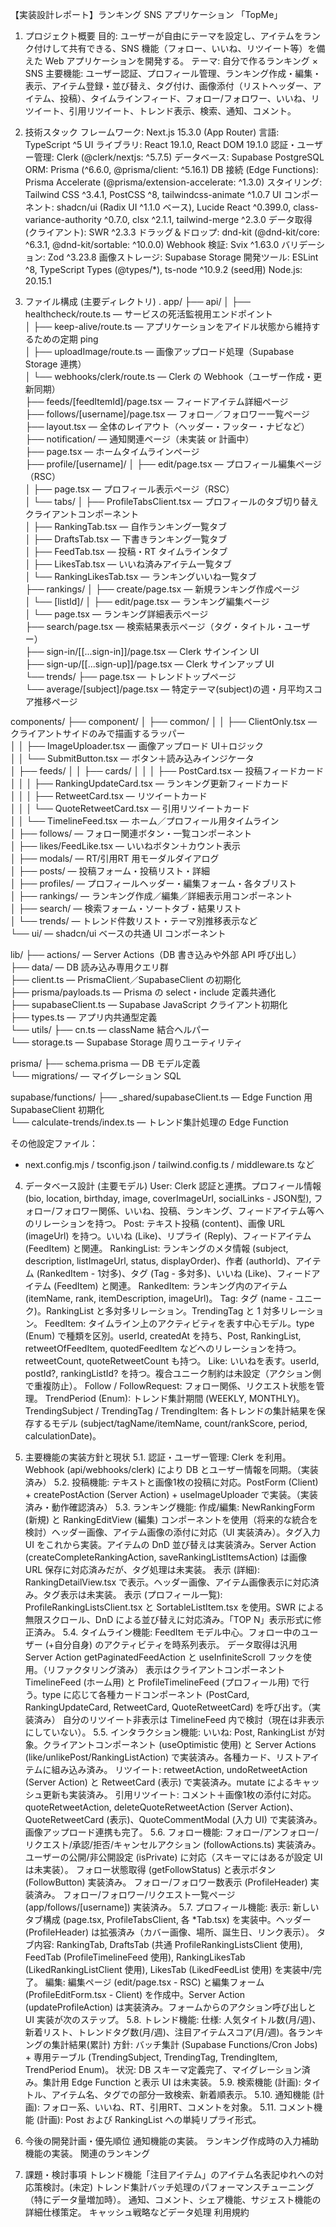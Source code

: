 【実装設計レポート】ランキング SNS アプリケーション 「TopMe」

1. プロジェクト概要
目的: ユーザーが自由にテーマを設定し、アイテムをランク付けして共有できる、SNS 機能（フォロー、いいね、リツイート等）を備えた Web アプリケーションを開発する。
テーマ: 自分で作るランキング × SNS
主要機能: ユーザー認証、プロフィール管理、ランキング作成・編集・表示、アイテム登録・並び替え、タグ付け、画像添付（リストヘッダー、アイテム、投稿）、タイムラインフィード、フォロー/フォロワー、いいね、リツイート、引用リツイート、トレンド表示、検索、通知、コメント。

2. 技術スタック
フレームワーク: Next.js 15.3.0 (App Router)
言語: TypeScript ^5
UI ライブラリ: React 19.1.0, React DOM 19.1.0
認証・ユーザー管理: Clerk (@clerk/nextjs: ^5.7.5)
データベース: Supabase PostgreSQL
ORM: Prisma (^6.6.0, @prisma/client: ^5.16.1)
DB 接続 (Edge Functions): Prisma Accelerate (@prisma/extension-accelerate: ^1.3.0)
スタイリング: Tailwind CSS ^3.4.1, PostCSS ^8, tailwindcss-animate ^1.0.7
UI コンポーネント: shadcn/ui (Radix UI ^1.1.0 ベース), Lucide React ^0.399.0, class-variance-authority ^0.7.0, clsx ^2.1.1, tailwind-merge ^2.3.0
データ取得 (クライアント): SWR ^2.3.3
ドラッグ＆ドロップ: dnd-kit (@dnd-kit/core: ^6.3.1, @dnd-kit/sortable: ^10.0.0)
Webhook 検証: Svix ^1.63.0
バリデーション: Zod ^3.23.8
画像ストレージ: Supabase Storage
開発ツール: ESLint ^8, TypeScript Types (@types/*), ts-node ^10.9.2 (seed用)
Node.js: 20.15.1

3. ファイル構成 (主要ディレクトリ)
.
app/
├── api/
│   ├── healthcheck/route.ts        — サービスの死活監視用エンドポイント  
│   ├── keep-alive/route.ts         — アプリケーションをアイドル状態から維持するための定期 ping  
│   ├── uploadImage/route.ts        — 画像アップロード処理（Supabase Storage 連携）  
│   └── webhooks/clerk/route.ts     — Clerk の Webhook（ユーザー作成・更新同期）  
├── feeds/[feedItemId]/page.tsx     — フィードアイテム詳細ページ  
├── follows/[username]/page.tsx     — フォロー／フォロワー一覧ページ  
├── layout.tsx                      — 全体のレイアウト（ヘッダー・フッター・ナビなど）  
├── notification/                   — 通知関連ページ（未実装 or 計画中）  
├── page.tsx                        — ホームタイムラインページ  
├── profile/[username]/
│   ├── edit/page.tsx               — プロフィール編集ページ（RSC）  
│   ├── page.tsx                    — プロフィール表示ページ（RSC）  
│   └── tabs/
│       ├── ProfileTabsClient.tsx   — プロフィールのタブ切り替えクライアントコンポーネント  
│       ├── RankingTab.tsx          — 自作ランキング一覧タブ  
│       ├── DraftsTab.tsx           — 下書きランキング一覧タブ  
│       ├── FeedTab.tsx             — 投稿・RT タイムラインタブ  
│       ├── LikesTab.tsx            — いいね済みアイテム一覧タブ  
│       └── RankingLikesTab.tsx     — ランキングいいね一覧タブ  
├── rankings/
│   ├── create/page.tsx             — 新規ランキング作成ページ  
│   └── [listId]/
│       ├── edit/page.tsx           — ランキング編集ページ  
│       └── page.tsx                — ランキング詳細表示ページ  
├── search/page.tsx                 — 検索結果表示ページ（タグ・タイトル・ユーザー）  
├── sign-in/[[...sign-in]]/page.tsx — Clerk サインイン UI  
├── sign-up/[[...sign-up]]/page.tsx — Clerk サインアップ UI  
└── trends/
    ├── page.tsx                    — トレンドトップページ  
    └── average/[subject]/page.tsx  — 特定テーマ(subject)の週・月平均スコア推移ページ  

components/
├── component/
│   ├── common/
│   │   ├── ClientOnly.tsx          — クライアントサイドのみで描画するラッパー  
│   │   ├── ImageUploader.tsx       — 画像アップロード UI＋ロジック  
│   │   └── SubmitButton.tsx        — ボタン＋読み込みインジケータ  
│   ├── feeds/
│   │   ├── cards/
│   │   │   ├── PostCard.tsx        — 投稿フィードカード  
│   │   │   ├── RankingUpdateCard.tsx — ランキング更新フィードカード  
│   │   │   ├── RetweetCard.tsx     — リツイートカード  
│   │   │   └── QuoteRetweetCard.tsx — 引用リツイートカード  
│   │   └── TimelineFeed.tsx        — ホーム／プロフィール用タイムライン  
│   ├── follows/                    — フォロー関連ボタン・一覧コンポーネント  
│   ├── likes/FeedLike.tsx          — いいねボタン＋カウント表示  
│   ├── modals/                     — RT/引用RT 用モーダルダイアログ  
│   ├── posts/                      — 投稿フォーム・投稿リスト・詳細  
│   ├── profiles/                   — プロフィールヘッダー・編集フォーム・各タブリスト  
│   ├── rankings/                   — ランキング作成／編集／詳細表示用コンポーネント  
│   ├── search/                     — 検索フォーム・ソートタブ・結果リスト  
│   └── trends/                     — トレンド件数リスト・テーマ別推移表示など  
└── ui/                             — shadcn/ui ベースの共通 UI コンポーネント  

lib/
├── actions/                        — Server Actions（DB 書き込みや外部 API 呼び出し）  
├── data/                           — DB 読み込み専用クエリ群  
├── client.ts                       — PrismaClient／SupabaseClient の初期化  
├── prisma/payloads.ts              — Prisma の select・include 定義共通化  
├── supabaseClient.ts               — Supabase JavaScript クライアント初期化  
├── types.ts                        — アプリ内共通型定義  
└── utils/
    ├── cn.ts                       — className 結合ヘルパー  
    └── storage.ts                  — Supabase Storage 周りユーティリティ  

prisma/
├── schema.prisma                   — DB モデル定義  
└── migrations/                     — マイグレーション SQL  

supabase/functions/
├── _shared/supabaseClient.ts       — Edge Function 用 SupabaseClient 初期化  
└── calculate-trends/index.ts      — トレンド集計処理の Edge Function  

その他設定ファイル：
- next.config.mjs / tsconfig.json / tailwind.config.ts / middleware.ts など


4. データベース設計 (主要モデル)
User: Clerk 認証と連携。プロフィール情報 (bio, location, birthday, image, coverImageUrl, socialLinks - JSON型), フォロー/フォロワー関係、いいね、投稿、ランキング、フィードアイテム等へのリレーションを持つ。
Post: テキスト投稿 (content)、画像 URL (imageUrl) を持つ。いいね (Like)、リプライ (Reply)、フィードアイテム (FeedItem) と関連。
RankingList: ランキングのメタ情報 (subject, description, listImageUrl, status, displayOrder)、作者 (authorId)、アイテム (RankedItem - 1対多)、タグ (Tag - 多対多)、いいね (Like)、フィードアイテム (FeedItem) と関連。
RankedItem: ランキング内のアイテム (itemName, rank, itemDescription, imageUrl)。
Tag: タグ (name - ユニーク)。RankingList と多対多リレーション。TrendingTag と 1 対多リレーション。
FeedItem: タイムライン上のアクティビティを表す中心モデル。type (Enum) で種類を区別。userId, createdAt を持ち、Post, RankingList, retweetOfFeedItem, quotedFeedItem などへのリレーションを持つ。retweetCount, quoteRetweetCount も持つ。
Like: いいねを表す。userId, postId?, rankingListId? を持つ。複合ユニーク制約は未設定（アクション側で重複防止）。
Follow / FollowRequest: フォロー関係、リクエスト状態を管理。
TrendPeriod (Enum): トレンド集計期間 (WEEKLY, MONTHLY)。
TrendingSubject / TrendingTag / TrendingItem: 各トレンドの集計結果を保存するモデル (subject/tagName/itemName, count/rankScore, period, calculationDate)。

5. 主要機能の実装方針と現状
5.1. 認証・ユーザー管理: Clerk を利用。Webhook (api/webhooks/clerk) により DB とユーザー情報を同期。（実装済み）
5.2. 投稿機能: テキストと画像1枚の投稿に対応。PostForm (Client) + createPostAction (Server Action) + useImageUploader で実装。（実装済み・動作確認済み）
5.3. ランキング機能:
作成/編集: NewRankingForm (新規) と RankingEditView (編集) コンポーネントを使用（将来的な統合を検討）ヘッダー画像、アイテム画像の添付に対応（UI 実装済み）。タグ入力 UI をこれから実装。アイテムの DnD 並び替えは実装済み。Server Action (createCompleteRankingAction, saveRankingListItemsAction) は画像 URL 保存に対応済みだが、タグ処理は未実装。
表示 (詳細): RankingDetailView.tsx で表示。ヘッダー画像、アイテム画像表示に対応済み。タグ表示は未実装。
表示 (プロフィール一覧): ProfileRankingListsClient.tsx と SortableListItem.tsx を使用。SWR による無限スクロール、DnD による並び替えに対応済み。「TOP N」表示形式に修正済み。
5.4. タイムライン機能:
FeedItem モデル中心。フォロー中のユーザー (+自分自身) のアクティビティを時系列表示。
データ取得は汎用 Server Action getPaginatedFeedAction と useInfiniteScroll フックを使用。（リファクタリング済み）
表示はクライアントコンポーネント TimelineFeed (ホーム用) と ProfileTimelineFeed (プロフィール用) で行う。type に応じて各種カードコンポーネント (PostCard, RankingUpdateCard, RetweetCard, QuoteRetweetCard) を呼び出す。（実装済み）
自分のリツイート非表示は TimelineFeed 内で検討（現在は非表示にしていない）。
5.5. インタラクション機能:
いいね: Post, RankingList が対象。クライアントコンポーネント <FeedLike> (useOptimistic 使用) と Server Actions (like/unlikePost/RankingListAction) で実装済み。各種カード、リストアイテムに組み込み済み。
リツイート: retweetAction, undoRetweetAction (Server Action) と RetweetCard (表示) で実装済み。mutate によるキャッシュ更新も実装済み。
引用リツイート: コメント＋画像1枚の添付に対応。quoteRetweetAction, deleteQuoteRetweetAction (Server Action)、QuoteRetweetCard (表示)、QuoteCommentModal (入力 UI) で実装済み。画像アップロード連携も完了。
5.6. フォロー機能:
フォロー/アンフォロー/リクエスト/承認/拒否/キャンセルアクション (followActions.ts) 実装済み。
ユーザーの公開/非公開設定 (isPrivate) に対応（スキーマにはあるが設定 UI は未実装）。
フォロー状態取得 (getFollowStatus) と表示ボタン (FollowButton) 実装済み。
フォロー/フォロワー数表示 (ProfileHeader) 実装済み。
フォロー/フォロワー/リクエスト一覧ページ (app/follows/[username]) 実装済み。
5.7. プロフィール機能:
表示: 新しいタブ構成 (page.tsx, ProfileTabsClient, 各 *Tab.tsx) を実装中。ヘッダー (ProfileHeader) は拡張済み（カバー画像、場所、誕生日、リンク表示）。
タブ内容: RankingTab, DraftsTab (共通 ProfileRankingListsClient 使用), FeedTab (ProfileTimelineFeed 使用), RankingLikesTab (LikedRankingListClient 使用), LikesTab (LikedFeedList 使用) を実装中/完了。
編集: 編集ページ (edit/page.tsx - RSC) と編集フォーム (ProfileEditForm.tsx - Client) を作成中。Server Action (updateProfileAction) は実装済み。フォームからのアクション呼び出しと UI 実装が次のステップ。
5.8. トレンド機能:
仕様: 人気タイトル数(月/週)、新着リスト、トレンドタグ数(月/週)、注目アイテムスコア(月/週)。各ランキングの集計結果(累計)
方針: バッチ集計 (Supabase Functions/Cron Jobs) + 専用テーブル (TrendingSubject, TrendingTag, TrendingItem, TrendPeriod Enum)。
状況: DB スキーマ定義完了、マイグレーション済み。集計用 Edge Function と表示 UI は未実装。
5.9. 検索機能 (計画): タイトル、アイテム名、タグでの部分一致検索、新着順表示。
5.10. 通知機能 (計画): フォロー系、いいね、RT、引用RT、コメントを対象。
5.11. コメント機能 (計画): Post および RankingList への単純リプライ形式。

6. 今後の開発計画・優先順位
通知機能の実装。
ランキング作成時の入力補助機能の実装。
関連のランキング

7. 課題・検討事項
トレンド機能「注目アイテム」のアイテム名表記ゆれへの対応策検討。(未定)
トレンド集計バッチ処理のパフォーマンスチューニング（特にデータ量増加時）。
通知、コメント、シェア機能、サジェスト機能の詳細仕様策定。
キャッシュ戦略などデータ処理
利用規約
